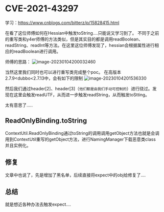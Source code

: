 # CVE-2021-43297

学习：https://www.cnblogs.com/bitterz/p/15828415.html

在看了这位师傅如何在Hessian中触发toString....只能说又学习到了。
不同于之前的重写类和y4er师傅的方法类似，但是其实目的都是调用readBoolean、readString、readInt等方法。在这里这位师傅发现了，hessian会根据属性进行相应的readBoolean进行调用。

师傅的思路：
![image-20230104200032460](https://cdn.jsdelivr.net/gh/zx-creat/myblog@master/img/202301042000576.png)

当然这里我们同时也可以进行重写类完成整个poc。
在高版本2.7.9<dubbo<2.7.13中，会有如下的限制
![image-20230104201536330](https://cdn.jsdelivr.net/gh/zx-creat/myblog@master/img/202301042015562.png)

然后我们通过header[2]、header[3]（`他们都是由我们手动可控制的`）进行绕过。发现在这里会触发readUTF，从而进一步触发readString，从而触发toStting。

太有意思了.....

## ReadOnlyBinding.toString

ContextUtil.ReadOnlyBinding通过toString的调用调用getObject方法也就是会调用到ContextUtil重写的getObject方法，进行NamingManager下载恶意类class并且实例化。

## 修复

文章中也说了，先是增加了黑名单，后续直接将expect中的obj给修复了....

## 总结

就是想近各种办法去触发expect....